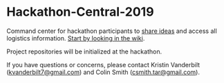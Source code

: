 # Hackathon-Central-2019

Command center for hackathon participants to [share ideas](https://github.com/IMCR-Hackathon/Hackathon-Central-2019/issues) and access all logistics information. [Start by looking in the wiki](https://github.com/IMCR-Hackathon/Hackathon-Central-2019/wiki).

Project repositories will be initialized at the hackathon. 

If you have questions or concerns, please contact Kristin Vanderbilt (kvanderbilt7@gmail.com) and Colin Smith (csmith.tar@gmail.com).
